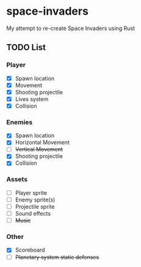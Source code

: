 # space-invaders
My attempt to re-create Space Invaders using Rust

## TODO List

### Player

- [x] Spawn location
- [x] Movement
- [x] Shooting projectile
- [x] Lives system
- [x] Collision

### Enemies

- [x] Spawn location
- [x] Horizontal Movement 
- [ ] ~~Vertical Movement~~
- [x] Shooting projectile
- [x] Collision

### Assets

- [ ] Player sprite
- [ ] Enemy sprite(s)
- [ ] Projectile sprite
- [ ] Sound effects
- [ ] ~~Music~~

### Other

- [x] Scoreboard
- [ ] ~~Planetary system static defenses~~
